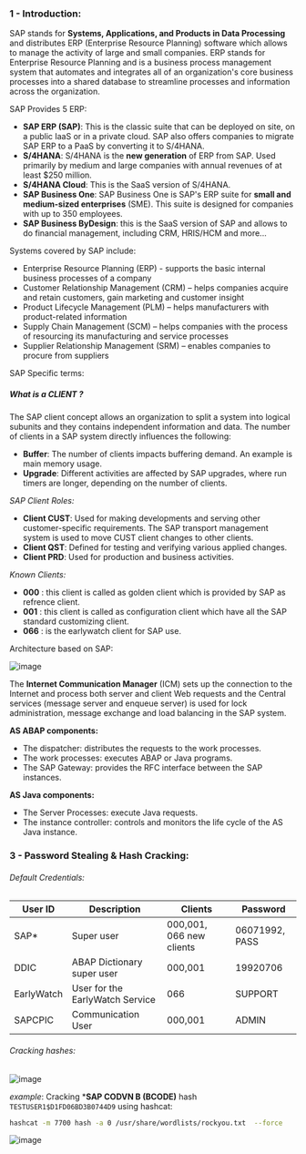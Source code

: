 ### 1 - Introduction:

SAP stands for **Systems, Applications, and Products in Data Processing** and distributes ERP (Enterprise Resource Planning) software which allows to manage the activity of large and small companies. ERP stands for Enterprise Resource Planning and is a business process management system that automates and integrates all of an organization's core business processes into a shared database to streamline processes and information across the organization.

SAP Provides 5 ERP: 

- **SAP ERP (SAP)**: This is the classic suite that can be deployed on site, on a public IaaS or in a private cloud. SAP also offers companies to migrate SAP ERP to a PaaS by converting it to S/4HANA.
- **S/4HANA**: S/4HANA is the **new generation** of ERP from SAP. Used primarily by medium and large companies with annual revenues of at least $250 million.
- **S/4HANA Cloud**: This is the SaaS version of S/4HANA.
- **SAP Business One**: SAP Business One is SAP's ERP suite for **small and medium-sized enterprises** (SME). This suite is designed for companies with up to 350 employees.
- **SAP Business ByDesign**: this is the SaaS version of SAP and allows to do financial management, including CRM, HRIS/HCM and more...


Systems covered by SAP include:

- Enterprise Resource Planning (ERP) - supports the basic internal business processes of a company
- Customer Relationship Management (CRM) – helps companies acquire and retain customers, gain marketing and customer insight
- Product Lifecycle Management (PLM) – helps manufacturers with product-related information
- Supply Chain Management (SCM) – helps companies with the process of resourcing its manufacturing and service processes
- Supplier Relationship Management (SRM) – enables companies to procure from suppliers


SAP Specific terms:

##### What is a CLIENT ?

The SAP client concept allows an organization to split a system into logical subunits and they contains independent information and data. The number of clients in a SAP system directly influences the following:

- **Buffer**: The number of clients impacts buffering demand. An example is main memory usage.
- **Upgrade**: Different activities are affected by SAP upgrades, where run timers are longer, depending on the number of clients.

*SAP Client Roles:*
- **Client CUST**: Used for making developments and serving other customer-specific requirements. The SAP transport management system is used to move CUST client changes to other clients.
- **Client QST**: Defined for testing and verifying various applied changes.
- **Client PRD**: Used for production and business activities.

*Known Clients:*
- **000** : this client is called as golden client which is provided by SAP as refrence client.
- **001** : this client is called as configuration client which have all the SAP standard customizing client.
- **066** : is the earlywatch client for SAP use.

Architecture based on SAP:

![image](https://user-images.githubusercontent.com/75935486/153075669-6a7c6b54-b522-44c2-8605-f4761f84ebe5.png)

 The **Internet Communication Manager** (ICM) sets up the connection to the Internet and process both server and client Web requests and the Central services (message server and enqueue server) is used for lock administration, message exchange and load balancing in the SAP system.
 
 **AS ABAP components:**
 - The dispatcher: distributes the requests to the work processes.
 - The work processes: executes ABAP or Java programs.
 - The SAP Gateway: provides the RFC interface between the SAP instances.
 
 **AS Java components:**
 - The Server Processes: execute Java requests.
 - The instance controller: controls and monitors the life cycle of the AS Java instance.


### 3 - Password Stealing & Hash Cracking:

###### Default Credentials:

User ID | Description | Clients | Password |
--- | --- | --- | --- |
SAP* | Super user | 000,001, 066 new clients | 06071992, PASS
DDIC | ABAP Dictionary super user | 000,001 | 19920706 
EarlyWatch | User for the EarlyWatch Service | 066 | SUPPORT
SAPCPIC | Communication User | 000,001 | ADMIN 

###### Cracking hashes:

![image](https://user-images.githubusercontent.com/75935486/153094382-443663fc-52d1-4ad8-ab4b-48723ce661f6.png)

*example*: Cracking ***SAP CODVN B (BCODE)** hash `TESTUSER1$D1FD06BD3B0744D9` using hashcat:
```bash
hashcat -m 7700 hash -a 0 /usr/share/wordlists/rockyou.txt  --force
```
![image](https://user-images.githubusercontent.com/75935486/153094640-3f9a9408-3e1e-41ff-9cbe-03923d898818.png)
